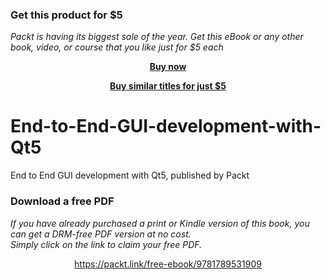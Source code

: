 
### Get this product for $5

<i>Packt is having its biggest sale of the year. Get this eBook or any other book, video, or course that you like just for $5 each</i>


<b><p align='center'>[Buy now](https://packt.link/9781789531909)</p></b>


<b><p align='center'>[Buy similar titles for just $5](https://subscription.packtpub.com/search)</p></b>


# End-to-End-GUI-development-with-Qt5
End to End GUI development with Qt5, published by Packt
### Download a free PDF

 <i>If you have already purchased a print or Kindle version of this book, you can get a DRM-free PDF version at no cost.<br>Simply click on the link to claim your free PDF.</i>
<p align="center"> <a href="https://packt.link/free-ebook/9781789531909">https://packt.link/free-ebook/9781789531909 </a> </p>
